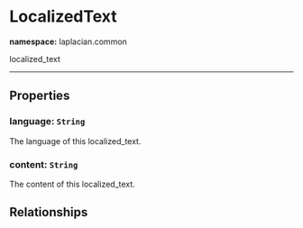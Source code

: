 # **LocalizedText**
**namespace:** laplacian.common

localized_text



---

## Properties

### language: `String`
The language of this localized_text.

### content: `String`
The content of this localized_text.

## Relationships